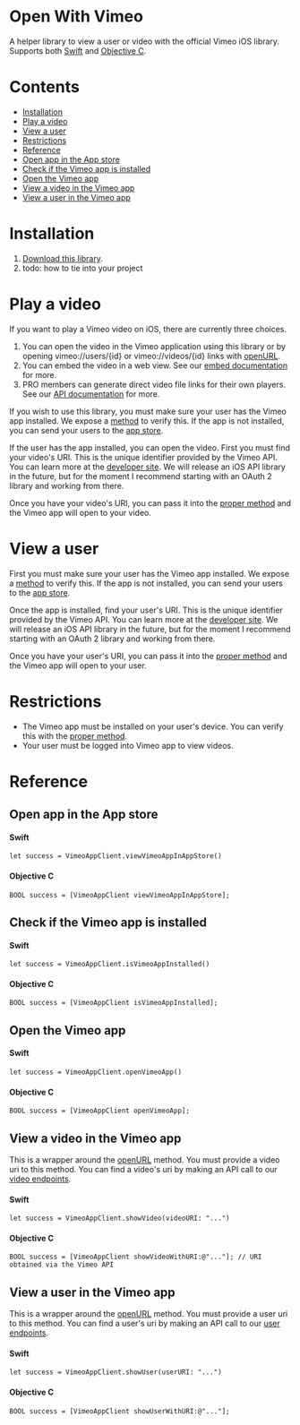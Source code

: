 Open With Vimeo
==================
A helper library to view a user or video with the official Vimeo iOS library. Supports both [Swift](https://developer.apple.com/swift/) and [Objective C](https://developer.apple.com/library/mac/documentation/cocoa/conceptual/ProgrammingWithObjectiveC/Introduction/Introduction.html).


# Contents
 - [Installation](#installation)
 - [Play a video](#play-a-video)
 - [View a user](#view-a-user)
 - [Restrictions](#restrictions)
 - [Reference](#reference)
  - [Open app in the App store](#open-app-in-the-app-store)
  - [Check if the Vimeo app is installed](#check-if-the-vimeo-app-is-installed)
  - [Open the Vimeo app](#open-the-vimeo-app)
  - [View a video in the Vimeo app](#view-a-video-in-the-vimeo-app)
  - [View a user in the Vimeo app](#view-a-user-in-the-vimeo-app)

# Installation
1. [Download this library](https://github.com/vimeo/VimeoAppClient-iOS/archive/master.zip).
2. todo: how to tie into your project

# Play a video

If you want to play a Vimeo video on iOS, there are currently three choices.

1. You can open the video in the Vimeo application using this library or by opening vimeo://users/{id} or vimeo://videos/{id} links with [openURL](https://developer.apple.com/Library/ios/documentation/UIKit/Reference/UIApplication_Class/index.html#//apple_ref/occ/instm/UIApplication/openURL:).
2. You can embed the video in a web view. See our [embed documentation](https://developer.vimeo.com/apis/oembed) for more.
3. PRO members can generate direct video file links for their own players. See our [API documentation](https://developer.vimeo.com/api) for more.

If you wish to use this library, you must make sure your user has the Vimeo app installed. We expose a [method](#check-if-the-vimeo-app-is-installed) to verify this. If the app is not installed, you can send your users to the [app store](#open-app-in-the-app-store).

If the user has the app installed, you can open the video. First you must find your video's URI. This is the unique identifier provided by the Vimeo API. You can learn more at the [developer site](https://developer.vimeo.com/api). We will release an iOS API library in the future, but for the moment I recommend starting with an OAuth 2 library and working from there.

Once you have your video's URI, you can pass it into the [proper method](#view-a-video-in-the-vimeo-app) and the Vimeo app will open to your video.

# View a user

First you must make sure your user has the Vimeo app installed. We expose a [method](#check-if-the-vimeo-app-is-installed) to verify this. If the app is not installed, you can send your users to the [app store](#open-app-in-the-app-store).

Once the app is installed, find your user's URI. This is the unique identifier provided by the Vimeo API. You can learn more at the [developer site](https://developer.vimeo.com/api). We will release an iOS API library in the future, but for the moment I recommend starting with an OAuth 2 library and working from there.

Once you have your user's URI, you can pass it into the [proper method](#view-a-user-in-the-vimeo-app) and the Vimeo app will open to your user.

# Restrictions
 - The Vimeo app must be installed on your user's device. You can verify this with the [proper method](#check-if-the-vimeo-app-is-installed).
 - Your user must be logged into Vimeo app to view videos.

# Reference

## Open app in the App store

#### Swift
`let success = VimeoAppClient.viewVimeoAppInAppStore()`

#### Objective C
`BOOL success = [VimeoAppClient viewVimeoAppInAppStore];`


## Check if the Vimeo app is installed

#### Swift
`let success = VimeoAppClient.isVimeoAppInstalled()`

#### Objective C
`BOOL success = [VimeoAppClient isVimeoAppInstalled];`

## Open the Vimeo app

#### Swift
`let success = VimeoAppClient.openVimeoApp()`

#### Objective C
`BOOL success = [VimeoAppClient openVimeoApp];`

## View a video in the Vimeo app

This is a wrapper around the [openURL](https://developer.apple.com/Library/ios/documentation/UIKit/Reference/UIApplication_Class/index.html#//apple_ref/occ/instm/UIApplication/openURL:) method. You must provide a video uri to this method. You can find a video's uri by making an API call to our [video endpoints](https://developer.vimeo.com/api/endpoints/videos#/{video_id}).

#### Swift
`let success = VimeoAppClient.showVideo(videoURI: "...")`

#### Objective C
`BOOL success = [VimeoAppClient showVideoWithURI:@"..."]; // URI obtained via the Vimeo API`

## View a user in the Vimeo app

This is a wrapper around the [openURL](https://developer.apple.com/Library/ios/documentation/UIKit/Reference/UIApplication_Class/index.html#//apple_ref/occ/instm/UIApplication/openURL:) method. You must provide a user uri to this method. You can find a user's uri by making an API call to our [user endpoints](https://developer.vimeo.com/api/endpoints/users#/{user_id}).

#### Swift
`let success = VimeoAppClient.showUser(userURI: "...")`

#### Objective C
`BOOL success = [VimeoAppClient showUserWithURI:@"..."];`

